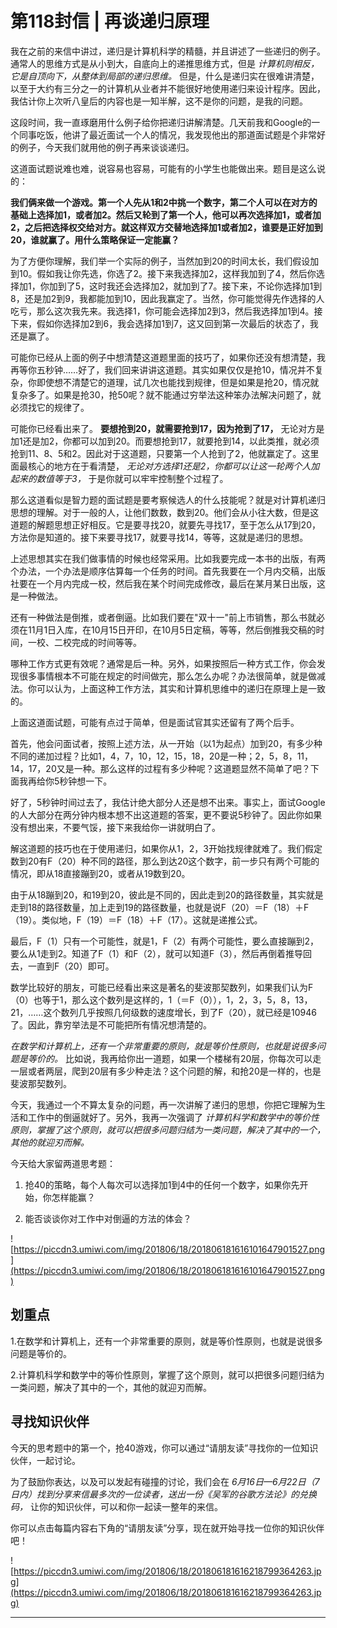 # 第118封信 | 再谈递归原理

我在之前的来信中讲过，递归是计算机科学的精髓，并且讲述了一些递归的例子。通常人的思维方式是从小到大，自底向上的递推思维方式，但是 *计算机则相反，它是自顶向下，从整体到局部的递归思维。* 但是，什么是递归实在很难讲清楚，以至于大约有三分之一的计算机从业者并不能很好地使用递归来设计程序。因此，我估计你上次听八皇后的内容也是一知半解，这不是你的问题，是我的问题。

这段时间，我一直琢磨用什么例子给你把递归讲解清楚。几天前我和Google的一个同事吃饭，他讲了最近面试一个人的情况，我发现他出的那道面试题是个非常好的例子，今天我们就用他的例子再来谈谈递归。

这道面试题说难也难，说容易也容易，可能有的小学生也能做出来。题目是这么说的：

 **我们俩来做一个游戏。第一个人先从1和2中挑一个数字，第二个人可以在对方的基础上选择加1，或者加2。然后又轮到了第一个人，他可以再次选择加1，或者加2，之后把选择权交给对方。就这样双方交替地选择加1或者加2，谁要是正好加到20，谁就赢了。用什么策略保证一定能赢？**

为了方便你理解，我们举一个实际的例子，当然加到20的时间太长，我们假设加到10。假如我让你先选，你选了2。接下来我选择加2，这样我加到了4，然后你选择加1，你加到了5，这时我还会选择加2，就加到了7。接下来，不论你选择加1到8，还是加2到9，我都能加到10，因此我赢定了。当然，你可能觉得先作选择的人吃亏，那么这次我先来。我选择1，你可能会选择加2到3，然后我选择加1到4。接下来，假如你选择加2到6，我会选择加1到7，这又回到第一次最后的状态了，我还是赢了。

可能你已经从上面的例子中想清楚这道题里面的技巧了，如果你还没有想清楚，我再等你五秒钟……好了，我们回来讲讲这道题。其实如果仅仅是抢10，情况并不复杂，你即使想不清楚它的道理，试几次也能找到规律，但是如果是抢20，情况就复杂多了。如果是抢30，抢50呢？就不能通过穷举法这种笨办法解决问题了，就必须找它的规律了。

可能你已经看出来了。 **要想抢到20，就需要抢到17，因为抢到了17，** 无论对方是加1还是加2，你都可以加到20。而要想抢到17，就要抢到14，以此类推，就必须抢到11、8、5和2。因此对于这道题，只要第一个人抢到了2，他就赢定了。这里面最核心的地方在于看清楚， *无论对方选择1还是2，你都可以让这一轮两个人加起来的数值等于3，* 于是你就可以牢牢控制整个过程了。

那么这道看似是智力题的面试题是要考察候选人的什么技能呢？就是对计算机递归思想的理解。对于一般的人，让他们数数，数到20。他们会从小往大数，但是这道题的解题思想正好相反。它是要寻找20，就要先寻找17，至于怎么从17到20，方法你是知道的。接下来要寻找17，就要寻找14，等等，这就是递归的思想。

上述思想其实在我们做事情的时候也经常采用。比如我要完成一本书的出版，有两个办法，一个办法是顺序估算每一个任务的时间。首先我要在一个月内交稿，出版社要在一个月内完成一校，然后我在某个时间完成修改，最后在某月某日出版，这是一种做法。

还有一种做法是倒推，或者倒逼。比如我们要在"双十一"前上市销售，那么书就必须在11月1日入库，在10月15日开印，在10月5日定稿，等等，然后倒推我交稿的时间，一校、二校完成的时间等等。

哪种工作方式更有效呢？通常是后一种。另外，如果按照后一种方式工作，你会发现很多事情根本不可能在规定的时间做完，那么怎么办呢？办法很简单，就是做减法。你可以认为，上面这种工作方法，其实和计算机思维中的递归在原理上是一致的。

上面这道面试题，可能有点过于简单，但是面试官其实还留有了两个后手。

首先，他会问面试者，按照上述方法，从一开始（以1为起点）加到20，有多少种不同的递加过程？比如1，4，7，10，12，15，18，20是一种；2，5，8，11，14，17，20又是一种。那么这样的过程有多少种呢？这道题显然不简单了吧？下面我再给你5秒钟想一下。

好了，5秒钟时间过去了，我估计绝大部分人还是想不出来。事实上，面试Google的人大部分在两分钟内根本想不出这道题的答案，更不要说5秒钟了。因此你如果没有想出来，不要气馁，接下来我给你一讲就明白了。

解这道题的技巧也在于使用递归，如果你从1，2，3开始找规律就难了。我们假定数到20有F（20）种不同的路径，那么到达20这个数字，前一步只有两个可能的情况，即从18直接蹦到20，或者从19数到20。

由于从18蹦到20，和19到20，彼此是不同的，因此走到20的路径数量，其实就是走到18的路径数量，加上走到19的路径数量，也就是说F（20）＝F（18）＋F（19）。类似地，F（19）＝F（18）＋F（17）。这就是递推公式。

最后，F（1）只有一个可能性，就是1，F（2）有两个可能性，要么直接蹦到2，要么从1走到2。知道了F（1）和F（2），就可以知道F（3），然后再倒着推导回去，一直到F（20）即可。

数学比较好的朋友，可能已经看出来这是著名的斐波那契数列，如果我们认为F（0）也等于1，那么这个数列是这样的，1（＝F（0）），1，2，3，5，8，13，21，……这个数列几乎按照几何级数的速度增长，到了F（20），就已经是10946了。因此，靠穷举法是不可能把所有情况想清楚的。

 *在数学和计算机上，还有一个非常重要的原则，就是等价性原则，也就是说很多问题是等价的。* 比如说，我再给你出一道题，如果一个楼梯有20层，你每次可以走一层或者两层，爬到20层有多少种走法？这个问题的解，和抢20是一样的，也是斐波那契数列。

今天，我通过一个不算太复杂的问题，再一次讲解了递归的思想，你把它理解为生活和工作中的倒逼就好了。另外，我再一次强调了 *计算机科学和数学中的等价性原则，掌握了这个原则，就可以把很多问题归结为一类问题，解决了其中的一个，其他的就迎刃而解。*

今天给大家留两道思考题：

1. 抢40的策略，每个人每次可以选择加1到4中的任何一个数字，如果你先开始，你怎样能赢？

2. 能否谈谈你对工作中对倒逼的方法的体会？

![https://piccdn3.umiwi.com/img/201806/18/201806181616101647901527.png](https://piccdn3.umiwi.com/img/201806/18/201806181616101647901527.png)

## 划重点

1.在数学和计算机上，还有一个非常重要的原则，就是等价性原则，也就是说很多问题是等价的。

2.计算机科学和数学中的等价性原则，掌握了这个原则，就可以把很多问题归结为一类问题，解决了其中的一个，其他的就迎刃而解。

## 寻找知识伙伴

今天的思考题中的第一个，抢40游戏，你可以通过“请朋友读”寻找你的一位知识伙伴，一起讨论。

为了鼓励你表达，以及可以发起有碰撞的讨论，我们会在 *6月16日—6月22日（7日内）找到分享来信最多次的一位读者，送出一份《吴军的谷歌方法论》的兑换码，* 让你的知识伙伴，可以和你一起读一整年的来信。

你可以点击每篇内容右下角的“请朋友读”分享，现在就开始寻找一位你的知识伙伴吧！

![https://piccdn3.umiwi.com/img/201806/18/201806181616218799364263.jpg](https://piccdn3.umiwi.com/img/201806/18/201806181616218799364263.jpg)

---
